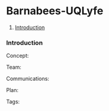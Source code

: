 # Barnabees-UQLyfe

1. [Introduction](#Introduction)

### Introduction

Concept:

Team:

Communications:

Plan:

Tags:


